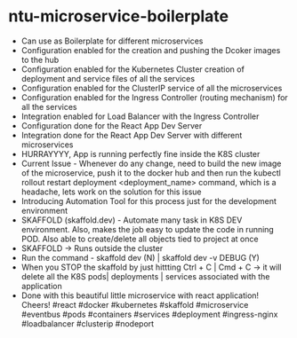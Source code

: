 # ntu-microservice-boilerplate
- Can use as Boilerplate for different microservices
- Configuration enabled for the creation and pushing the Dcoker images to the hub
- Configuration enabled for the Kubernetes Cluster creation of deployment and service files of all the services
- Configuration enabled for the ClusterIP service of all the microservices
- Configuration enabled for the Ingress Controller (routing mechanism) for all the services
- Integration enabled for Load Balancer with the Ingress Controller
- Configuration done for the React App Dev Server
- Integration done for the React App Dev Server with different microservices
- HURRAYYYY, App is running perfectly fine inside the K8S cluster
- Current Issue - Whenever do any change, need to build the new image of the microservice, push it to the docker hub and then run the kubectl rollout restart deployment <deployment_name> command, which is a headache, lets work on the solution for this issue
- Introducing Automation Tool for this process just for the development environment
- SKAFFOLD (skaffold.dev) - Automate many task in K8S DEV environment. Also, makes the job easy to update the code in running POD. Also able to create/delete all objects tied to project at once
- SKAFFOLD -> Runs outside the cluster
- Run the command - skaffold dev (N) | skaffold dev -v DEBUG (Y)
- When you STOP the skaffold by just hittting Ctrl + C | Cmd + C -> it will delete all the K8S pods| deployments | services associated with the application
- Done with this beautiful little microservice with react application! Cheers!
#react #docker #kubernetes #skaffold #microservice #eventbus #pods #containers #services #deployment #ingress-nginx #loadbalancer #clusterip #nodeport
